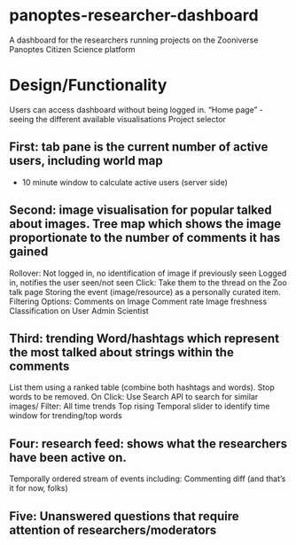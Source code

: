 # panoptes-researcher-dashboard
A dashboard for the researchers running projects on the Zooniverse Panoptes Citizen Science platform

# Design/Functionality 
Users can access dashboard without being logged in.
“Home page” - seeing the different available visualisations
Project selector

## First: tab pane is the current number of active users, including world map
+ 10 minute window to calculate active users (server side)

## Second: image visualisation for popular talked about images. Tree map which shows the image proportionate to the number of comments it has gained
Rollover: 
Not logged in, no identification of image if previously seen
Logged in, notifies the user seen/not seen
Click:
Take them to the thread on the Zoo talk page
Storing the event (image/resource) as a personally curated item.
Filtering Options:
Comments on Image
Comment rate
Image freshness
Classification on User 
Admin
Scientist

## Third: trending Word/hashtags which represent the most talked about strings within the comments
List them using a ranked table (combine both hashtags and words). Stop words to be removed.
On Click:
Use Search API to search for similar images/
Filter:
All time trends
Top rising
Temporal slider to identify time window for trending/top words

## Four: research feed: shows what the researchers have been active on.
Temporally ordered stream of events including:
Commenting
diff
(and that’s it for now, folks)

## Five: Unanswered questions that require attention of researchers/moderators
